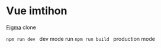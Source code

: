 # Vue imtihon
 [Figma](https://www.figma.com/design/ra1Ax8fdHFqVufDIjvYCZ0/AP-BOOTSTRAP?node-id=363-82&t=HYbCwCsfoQS2Ftbp-0) clone
 
 ```npm run dev ``` dev mode run
```npm run build ``` production mode




